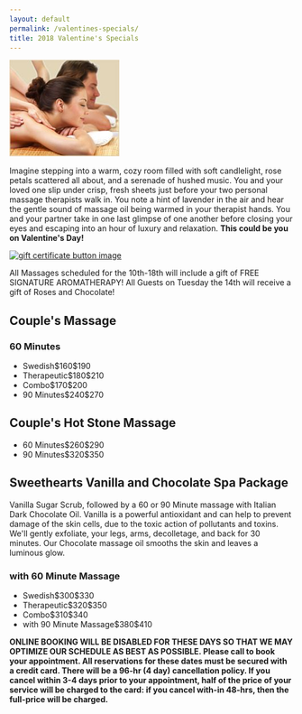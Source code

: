 ```yaml
---                                                                            
layout: default 
permalink: /valentines-specials/                                                          
title: 2018 Valentine's Specials
--- 
```



<div class="row">
	<div class="col-sm-2 center">
		<img src="/assets/images/couples_massage_charleston.jpg" 
				alt="a couple getting a massage together" class="img-thumbnail" 
				title="Couples Massage in Charleston SC">
	</div>
	<div class="col-sm-10">
		<p>Imagine stepping into a warm, cozy room filled with soft candlelight, rose petals scattered all about, 
			and a serenade of hushed music.  You and your loved one slip under crisp, fresh sheets just before your two 
			personal massage therapists walk in. You note a hint of lavender in the air and hear the gentle sound of massage 
			oil being warmed in your therapist hands. You and your partner take in one last glimpse of one another before 
			closing your eyes and escaping into an hour of luxury and relaxation.  
			<strong>This could be you on Valentine's Day!</strong>
		</p>
	</div>
</div>

<div class="row">
	<div class="col-sm-5"></div>
	<div class="col-sm-2 center">
		<a href="https://www.thegiftcardcafe.com/cart/index.php?storeID=2336" target="_blank">
			<img src="http://www.thegiftcardcafe.com/cart/images/giftButton1.gif" alt="gift certificate button image">
		</a>
	</div>
	<div class="col-sm-5"></div>
</div>

<div class="row">
	<div class="col-12">
		<p class="center">
			All Massages scheduled for the 10th-18th will include a gift of FREE SIGNATURE AROMATHERAPY!  
			All Guests on Tuesday the 14th will receive a gift of Roses and Chocolate!
		</p>
	</div>
</div>

<div class="row">
<div class="col-sm-12">

<h2>Couple's Massage</h2>

<h3>60 Minutes</h3>

<ul class="dotted-list">
<li><span>Swedish</span><span>$160</span><span>$190</span></li>
<li><span>Therapeutic</span><span>$180</span><span>$210</span></li>
<li><span>Combo</span><span>$170</span><span>$200</span></li>
<li><span>90 Minutes</span><span>$240</span><span>$270</span></li>
</ul>

<h2>Couple's Hot Stone Massage</h2>
<ul class="dotted-list">
<li><span>60 Minutes</span><span>$260</span><span>$290</span></li> 
<li><span>90 Minutes</span><span>$320</span><span>$350</span></li> 
</ul>

<h2>Sweethearts Vanilla and Chocolate Spa Package</h2>

<p class="center">
Vanilla Sugar Scrub, followed by a 60 or 90 Minute massage with Italian Dark Chocolate Oil. Vanilla is 
a powerful antioxidant and can help to prevent damage of the skin cells, due to the toxic action of pollutants 
and toxins. We'll gently exfoliate, your legs, arms, decolletage, and back for 30 minutes. Our Chocolate massage 
oil smooths the skin and leaves a luminous glow. 
</p>

<h3>with 60 Minute Massage</h3>

<ul class="dotted-list">
<li><span>Swedish</span><span>$300</span><span>$330</span></li> 
<li><span>Therapeutic</span><span>$320</span><span>$350</span></li> 
<li><span>Combo</span><span>$310</span><span>$340</span></li> 
<li><span>with 90 Minute Massage</span><span>$380</span><span>$410</span></li> 
</ul>

<strong class="red">
ONLINE BOOKING WILL BE DISABLED FOR THESE DAYS SO THAT WE MAY OPTIMIZE OUR SCHEDULE AS BEST AS POSSIBLE.   
Please call to book your appointment.  All reservations for these dates must be secured with a credit card.  
There will be a 96-hr (4 day) cancellation policy.  If you cancel within 3-4 days prior to your appointment, 
half of the price of your service will be charged to the card: if you cancel with-in 48-hrs, then the 
full-price will be charged.
</strong>
</div>
</div>

